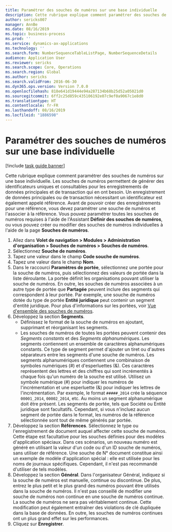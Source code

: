 ```yaml
---
title: Paramétrer des souches de numéros sur une base individuelle
description: Cette rubrique explique comment paramétrer des souches de numéros sur une base individuelle.
author: sericks007
manager: AnnBe
ms.date: 08/16/2019
ms.topic: business-process
ms.prod: ''
ms.service: dynamics-ax-applications
ms.technology: ''
ms.search.form: NumberSequenceTableListPage, NumberSequenceDetails
audience: Application User
ms.reviewer: sericks
ms.search.scope: Core, Operations
ms.search.region: Global
ms.author: sericks
ms.search.validFrom: 2016-06-30
ms.dyn365.ops.version: Version 7.0.0
ms.openlocfilehash: 818e641d19444e94a287134b68b25d52a05021d0
ms.sourcegitcommit: 6ff2c25d859c435106192e07c9ef0a9067c1e8d0
ms.translationtype: HT
ms.contentlocale: fr-FR
ms.lasthandoff: 08/16/2019
ms.locfileid: "1886598"
---
```

# <a name="set-up-number-sequences-on-an-individual-basis"></a>Paramétrer des souches de numéros sur une base individuelle

[!include [task guide banner](../../includes/task-guide-banner.md)]

Cette rubrique explique comment paramétrer des souches de numéros sur une base individuelle. Les souches de numéros permettent de générer des identificateurs uniques et consultables pour les enregistrements de données principales et de transaction qui en ont besoin. Un enregistrement de données principales ou de transaction nécessitant un identificateur est également appelé référence. Avant de pouvoir créer des enregistrements pour une référence, vous devez paramétrer une souche de numéros et l'associer à la référence. Vous pouvez paramétrer toutes les souches de numéros requises à l'aide de l'Assistant **Définir des souches de numéros**, ou vous pouvez créer ou modifier des souches de numéros individuelles à l'aide de la page **Souches de numéros**.

1. Allez dans **Volet de navigation > Modules > Administration d'organisation > Souches de numéros > Souches de numéros**.
2. Sélectionnez **Souche de numéros**.
3. Tapez une valeur dans le champ **Code souche de numéros**.
4. Tapez une valeur dans le champ **Nom**.
5. Dans le raccourci **Paramètres de portée**, sélectionnez une portée pour la souche de numéros, puis sélectionnez des valeurs de portée dans la liste déroulante. La portée définit les organisations pouvant utiliser la souche de numéros. En outre, les souches de numéros associées à un autre type de portée que **Partagée** peuvent inclure des segments qui correspondent à leur portée. Par exemple, une souche de numéros dotée du type de portée **Entité juridique** peut contenir un segment d'entité juridique. Pour plus d'informations sur les portées, voir [Vue d'ensemble des souches de numéros](https://docs.microsoft.com/dynamics365/unified-operations/fin-and-ops/organization-administration/number-sequence-overview). 
6. Développez la section **Segments**.
    - Définissez le format de la souche de numéros en ajoutant, supprimant et réorganisant les segments.  
    - Les souches de numéros de toutes les portées peuvent contenir des *Segments constants* et des *Segments alphanumériques*. Les segments contiennent un ensemble de caractères alphanumériques constants. Ce type de segment permet d'ajouter un tiret ou d'autres séparateurs entre les segments d'une souche de numéros. Les segments alphanumériques contiennent une combinaison de symboles numériques (#) et d'esperluettes (&). Ces caractères représentent des lettres et des chiffres qui sont incrémentés à chaque fois qu'un numéro de la souche est utilisé. Utilisez un symbole numérique (#) pour indiquer les numéros de l'incrémentation et une esperluette (&) pour indiquer les lettres de l'incrémentation. Par exemple, le format `#####_2014` crée la séquence `00001_2014`, `00002_2014`, etc. Au moins un segment alphanumérique doit être présent. Les segments de portée, tels que Société ou Entité juridique sont facultatifs. Cependant, si vous n'incluez aucun segment de portée dans le format, les numéros de la référence sélectionnée sont tout de même générés par portée.  
7. Développez la section **Références**. Sélectionnez le type ou l'enregistrement de document auquel affecter cette souche de numéros. Cette étape est facultative pour les souches définies pour des modèles d'application spéciaux. Dans ces scénarios, un nouveau numéro est généré en utilisant la valeur d'un code ou d'un ID souche de numéros, sans utiliser de référence. Une souche de N° document constitue ainsi un exemple de modèle d'application spécial : elle est utilisée pour les noms de journaux spécifiques. Cependant, il n'est pas recommandé d'utiliser de tels modèles.  
8. Développez la section **Général**. Dans l'organisateur Général, indiquez si la souche de numéros est manuelle, continue ou discontinue. De plus, entrez le plus petit et le plus grand des numéros pouvant être utilisés dans la souche de numéros. Il n'est pas conseillé de modifier une souche de numéros non continue en une souche de numéros continue. La souche de numéros ne sera pas véritablement continue. Cette modification peut également entraîner des violations de clé dupliquée dans la base de données. En outre, les souches de numéros continues ont un plus grand effet sur les performances.   
9. Cliquez sur **Enregistrer**.

